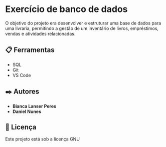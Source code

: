 # Exercício de banco de dados

O objetivo do projeto era desenvolver e estruturar uma base de dados para uma livraria, permitindo a gestão de um inventário de livros, empréstimos, vendas e atividades relacionadas.

## 📋 Ferramentas

* SQL
* Git
* VS Code

## ✒️ Autores

* **Bianca Lanser Peres**
* **Daniel Nunes**

## 📄 Licença

Este projeto está sob a licença GNU
